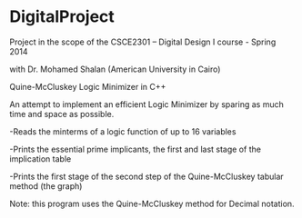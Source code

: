 # DigitalProject

Project in the scope of the CSCE2301 – Digital Design I course - Spring 2014

with Dr. Mohamed Shalan (American University in Cairo)

Quine-McCluskey Logic Minimizer in C++

An attempt to implement an efficient Logic Minimizer by sparing as much time and space as possible.


-Reads the minterms of a logic function of up to 16 variables 

-Prints the essential prime implicants, the first and last stage of the implication table

-Prints the first stage of the second step of the Quine-McCluskey tabular method (the graph)

Note: this program uses the Quine-McCluskey method for Decimal notation.
